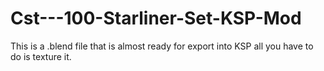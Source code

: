 # Cst---100-Starliner-Set-KSP-Mod
This is a .blend file that is almost ready for export into KSP all you have to do is texture it. 
